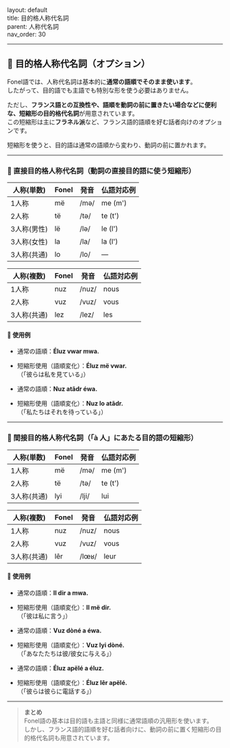 layout: default  
title: 目的格人称代名詞  
parent: 人称代名詞  
nav_order: 30  

---

## 🎯 目的格人称代名詞（オプション）

Fonel語では、人称代名詞は基本的に**通常の語順でそのまま使います**。  
したがって、目的語でも主語でも特別な形を使う必要はありません。  

ただし、**フランス語との互換性や、語順を動詞の前に置きたい場合などに便利な、短縮形の目的格代名詞**が用意されています。  
この短縮形は主に**フラネル派**など、フランス語的語順を好む話者向けのオプションです。

短縮形を使うと、目的語は通常の語順から変わり、動詞の前に置かれます。

---

### 📌 直接目的格人称代名詞（動詞の直接目的語に使う短縮形）

| 人称(単数)     | Fonel  | 発音   | 仏語対応例    |
|----------------|--------|--------|---------------|
| 1人称          | më     | /mə/   | me (m')       |
| 2人称          | të     | /tə/   | te (t')       |
| 3人称(男性)    | lë     | /lə/   | le (l')       |
| 3人称(女性)    | la     | /la/   | la (l')       |
| 3人称(共通)    | lo     | /lo/   | —             |

| 人称(複数)     | Fonel  | 発音   | 仏語対応例    |
|----------------|--------|--------|---------------|
| 1人称          | nuz    | /nuz/  | nous          |
| 2人称          | vuz    | /vuz/  | vous          |
| 3人称(共通)    | lez    | /lez/  | les           |

#### 🔸 使用例

- 通常の語順：**Éluz vwar mwa.**  
- 短縮形使用（語順変化）：**Éluz më vwar.**  
（「彼らは私を見ている」）

- 通常の語順：**Nuz atãdr éwa.**  
- 短縮形使用（語順変化）：**Nuz lo atãdr.**  
（「私たちはそれを待っている」）

---

### 📌 間接目的格人称代名詞（「à 人」にあたる目的語の短縮形）

| 人称(単数)     | Fonel  | 発音   | 仏語対応例    |
|----------------|--------|--------|---------------|
| 1人称          | më     | /mə/   | me (m')       |
| 2人称          | të     | /tə/   | te (t')       |
| 3人称(共通)    | lyi    | /lji/  | lui           |

| 人称(複数)     | Fonel  | 発音   | 仏語対応例    |
|----------------|--------|--------|---------------|
| 1人称          | nuz    | /nuz/  | nous          |
| 2人称          | vuz    | /vuz/  | vous          |
| 3人称(共通)    | lêr    | /lœʁ/  | leur          |

#### 🔸 使用例

- 通常の語順：**Il dir a mwa.**  
- 短縮形使用（語順変化）：**Il më dir.**  
（「彼は私に言う」）

- 通常の語順：**Vuz dòné a éwa.**  
- 短縮形使用（語順変化）：**Vuz lyi dòné.**  
（「あなたたちは彼/彼女に与える」）

- 通常の語順：**Éluz apëlé a éluz.**  
- 短縮形使用（語順変化）：**Éluz lêr apëlé.**  
（「彼らは彼らに電話する」）

---

> **まとめ**  
> Fonel語の基本は目的語も主語と同様に通常語順の汎用形を使います。  
> しかし、フランス語的語順を好む話者向けに、動詞の前に置く短縮形の目的格代名詞も用意されています。  
